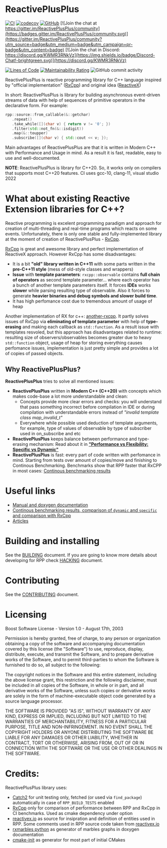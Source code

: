 # ReactivePlusPlus
[![CI](https://github.com/victimsnino/ReactivePlusPlus/actions/workflows/ci.yml/badge.svg)](https://github.com/victimsnino/ReactivePlusPlus/actions/workflows/ci.yml)
[![codecov](https://codecov.io/gh/victimsnino/ReactivePlusPlus/branch/main/graph/badge.svg?token=INEHPRF18E)](https://codecov.io/gh/victimsnino/ReactivePlusPlus) 
[![GitHub](https://img.shields.io/github/license/victimsnino/ReactivePlusPlus)](https://github.com/victimsnino/ReactivePlusPlus/blob/main/LICENSE)
[![Join the chat at https://gitter.im/ReactivePlusPlus/community](https://badges.gitter.im/ReactivePlusPlus/community.svg)](https://gitter.im/ReactivePlusPlus/community?utm_source=badge&utm_medium=badge&utm_campaign=pr-badge&utm_content=badge) 
[![Join the chat in Discord: https://discord.gg/KWMR3RNkVz](https://img.shields.io/badge/Discord-Chat!-brightgreen.svg)](https://discord.gg/KWMR3RNkVz)

[![Lines of Code](https://sonarcloud.io/api/project_badges/measure?project=victimsnino_ReactivePlusPlus&metric=ncloc)](https://sonarcloud.io/summary/new_code?id=victimsnino_ReactivePlusPlus)
[![Maintainability Rating](https://sonarcloud.io/api/project_badges/measure?project=victimsnino_ReactivePlusPlus&metric=sqale_rating)](https://sonarcloud.io/summary/new_code?id=victimsnino_ReactivePlusPlus)
![GitHub commit activity](https://img.shields.io/github/commit-activity/m/victimsnino/ReactivePlusPlus)


ReactivePlusPlus is reactive programming library for C++ language inspired by "official implementation" ([RxCpp](https://github.com/ReactiveX/RxCpp)) and original idea ([ReactiveX](https://reactivex.io/))

In short: ReactivePlusPlus is library for building asynchronous event-driven streams of data with help of sequences of primitive operators in the declarative form. For example:
```cpp
rpp::source::from_callable(&::getchar)
   .repeat()
   .take_while([](char v) { return v != '0'; })
   .filter(std::not_fn(&::isdigit))
   .map(&::toupper)
   .subscribe([](char v) { std::cout << v; });
```

Main advantages of ReactivePlusPlus are that it is written in Modern C++ with Performance and Usage in mind. As a result it is fast, readable, easy to use and well-documented.

**NOTE**: ReactivePlusPlus is library for C++20. So, it works only on compilers that supports most C++20 features. CI uses gcc-10, clang-11, visual studio 2022

# What about existing Reactive Extension libraries for C++?

Reactive programming is excelent programming paradigm and approach for creation of multi-threading and real-time programs which reacts on some events. Unfortunately, there is only one stable and fully-implemented library at the moment of creation of ReactivePlusPlus - [RxCpp](https://github.com/ReactiveX/RxCpp). 

[RxCpp](https://github.com/ReactiveX/RxCpp) is great and awesome library and perfect implementation of ReactiveX approach. However RxCpp has some disadvantages:
- It is a bit **"old" library written in C++11** with some parts written in the **pre-C++11 style** (mess of old-style classes and wrappers)
- **Issue** with **template parameters**:  `rxcpp::observable` contains **full chain of operators** as second template parameter... where each operator has a bunch of another template parameters itself. It forces **IDEs** works **slower** while parsing resulting type of observable. Also it forces to generate **heavier binaries and debug symbols and slower build time**.
- It has high perfomance cost due to tremendous amount of usage of heap

Another implementation of RX for c++: [another-rxcpp](https://github.com/CODIANZ/another-rxcpp). It partly solves issues of RxCpp via **eliminating of template parameter**  with help of **type-erasing** and making each callback as `std::function`. As a result issue with templates resvoled, but this approach has disadvantages related to runtime: resulting size of observers/observables becomes greater due to heavy `std::function` object, usage of heap for storing everything causes perfomance issues, implementation is just pretty simple and provides a lot of copies of passed objects.

## Why ReactivePlusPlus?

**ReactivePlusPlus** tries to solve all mentioned issues:
- **ReactivePlusPlus** written in **Modern C++ (C++20)** with concepts which makes code-base a lot more understandable and clean:
   - Concepts provide more clear errors and checks: you will understand that pass something incorrect before compilation in IDE or during compilation with understandable errors instead of _"invalid template class map_invalid_t"_
   - Everywhere while possible used deduction of template arguments, for example, type of values of observable by type of subscriber used in on_subscribe and etc
- **ReactivePlusPlus** keeps balance between performance and type-erasing mechanism: Read about it in  [**"Performance vs Flexibility: Specific vs Dynamic"**](https://victimsnino.github.io/ReactivePlusPlus/docs/html/specific_vs_dynamic.html)
- **ReactivePlusPlus** is fast: every part of code written with perfomance in mind. Starting from tests over amount of copies/move and finishing to Continous Benchmarking. Benchmarks show that RPP faster that RxCPP in most cases: [Continous benchmarking results](https://victimsnino.github.io/ReactivePlusPlus/benchmark)


# Useful links
- [Manual and doxygen documentation](https://victimsnino.github.io/ReactivePlusPlus/docs/html/index.html)
- [Continous benchmarking results, comparison of `dynamic` and `specific` and comparison with RxCpp](https://victimsnino.github.io/ReactivePlusPlus/benchmark)
- [Articles](https://github.com/victimsnino/ReactivePlusPlus/blob/main/docs/Articles.md)

# Building and installing

See the [BUILDING](BUILDING.md) document.
If you are going to know more details about developing for RPP check [HACKING](HACKING.md) document.

# Contributing

See the [CONTRIBUTING](CONTRIBUTING.md) document.

# Licensing

Boost Software License - Version 1.0 - August 17th, 2003

Permission is hereby granted, free of charge, to any person or organization
obtaining a copy of the software and accompanying documentation covered by
this license (the "Software") to use, reproduce, display, distribute,
execute, and transmit the Software, and to prepare derivative works of the
Software, and to permit third-parties to whom the Software is furnished to
do so, all subject to the following:

The copyright notices in the Software and this entire statement, including
the above license grant, this restriction and the following disclaimer,
must be included in all copies of the Software, in whole or in part, and
all derivative works of the Software, unless such copies or derivative
works are solely in the form of machine-executable object code generated by
a source language processor.

THE SOFTWARE IS PROVIDED "AS IS", WITHOUT WARRANTY OF ANY KIND, EXPRESS OR
IMPLIED, INCLUDING BUT NOT LIMITED TO THE WARRANTIES OF MERCHANTABILITY,
FITNESS FOR A PARTICULAR PURPOSE, TITLE AND NON-INFRINGEMENT. IN NO EVENT
SHALL THE COPYRIGHT HOLDERS OR ANYONE DISTRIBUTING THE SOFTWARE BE LIABLE
FOR ANY DAMAGES OR OTHER LIABILITY, WHETHER IN CONTRACT, TORT OR OTHERWISE,
ARISING FROM, OUT OF OR IN CONNECTION WITH THE SOFTWARE OR THE USE OR OTHER
DEALINGS IN THE SOFTWARE.

# Credits:
ReactivePlusPlus library uses:
- [Catch2](https://github.com/catchorg/Catch2) for unit testing only, fetched (or used via `find_package`) automatically in case of `RPP_BUILD_TESTS` enabled
- [RxCpp](https://github.com/ReactiveX/RxCpp) only for comparison of performance between RPP and RxCpp in CI benchmarks. Used as cmake dependency under option
- [reactivex.io](https://reactivex.io) as source for insipration and definition of entities used in RPP. Some comments used in RPP source code taken from [reactivex.io](https://reactivex.io)
- [rxmarbles python](https://pypi.org/project/rxmarbles/) as generator of marbles graphs in doxygen documentation
- [cmake-init](https://github.com/friendlyanon/cmake-init) as generator for most part of initial CMakes
